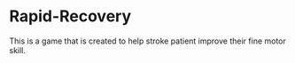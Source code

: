 # Rapid-Recovery
This is a game that is created to help stroke patient improve their fine motor skill.
